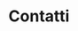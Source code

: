 ---
title: "Contatti"
description : "Come raggiungerci"

office:
  title : "Come raggiungerci"
  mobile : "+39 380 344 6308"
  email : "lospeziale.piccanteria@gmail.com"
  location : "Moie di Maiolati Spontini (AN), Italy"
  content : "Non esitare a contattarci per sapere come prenotare, ricevere o ritirare i nostri prodotti. Altre domande per noi? Contattaci! Siamo a tua completa disposizione!"

# opennig hour
opening_hour:
  title : "Vieni a trovarci!"
  day_time:
    - "Non ci sono eventi in programma."    
draft: false
---
